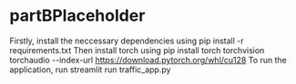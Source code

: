# partBPlaceholder

Firstly, install the neccessary dependencies using pip install -r requirements.txt
Then install torch using pip install torch torchvision torchaudio --index-url https://download.pytorch.org/whl/cu128
To run the application, run streamlit run traffic_app.py